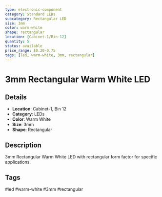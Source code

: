 ```yaml
---
type: electronic-component
category: Standard LEDs
subcategory: Rectangular LED
size: 3mm
color: warm-white
shape: rectangular
location: [Cabinet-1/Bin-12]
quantity: 5
status: available
price_range: $0.20-0.75
tags: [led, warm-white, 3mm, rectangular]
---
```


# 3mm Rectangular Warm White LED

## Details

- **Location**: Cabinet-1, Bin 12
- **Category**: LEDs
- **Color**: Warm White
- **Size**: 3mm
- **Shape**: Rectangular

## Description

3mm Rectangular Warm White LED with rectangular form factor for specific applications.

## Tags

#led #warm-white #3mm #rectangular
